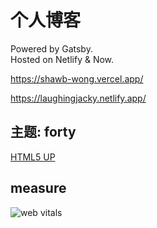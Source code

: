 # 个人博客
Powered by Gatsby.  
Hosted on Netlify & Now.

https://shawb-wong.vercel.app/

https://laughingjacky.netlify.app/

## 主题: forty

[HTML5 UP](https://html5up.net/forty)

## measure


![web vitals](https://2img.net/h/i968.photobucket.com/albums/ae170/laughingjacky/Blog%20Assets%202020/measure_zpsoo1sfvph.png)
